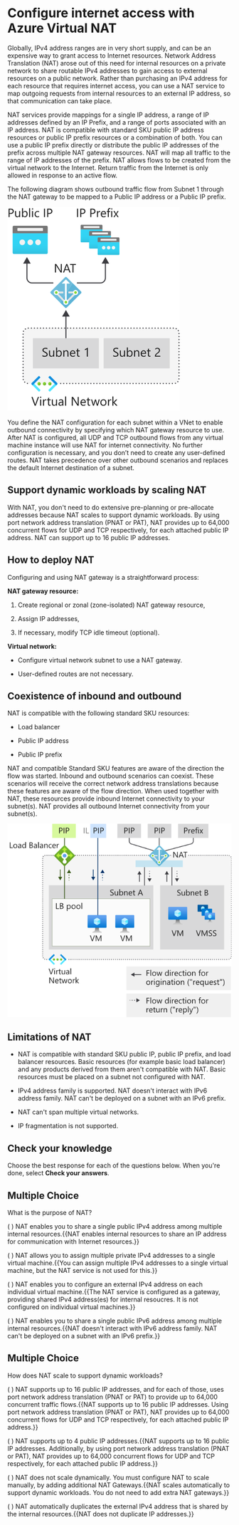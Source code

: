 # Configure internet access with Azure Virtual NAT

 

Globally, IPv4 address ranges are in very short supply, and can be an expensive way to grant access to Internet resources. Network Address Translation (NAT) arose out of this need for internal resources on a private network to share routable IPv4 addresses to gain access to external resources on a public network. Rather than purchasing an IPv4 address for each resource that requires internet access, you can use a NAT service to map outgoing requests from internal resources to an external IP address, so that communication can take place. 

NAT services provide mappings for a single IP address, a range of IP addresses defined by an IP Prefix, and a range of ports associated with an IP address. NAT is compatible with standard SKU public IP address resources or public IP prefix resources or a combination of both. You can use a public IP prefix directly or distribute the public IP addresses of the prefix across multiple NAT gateway resources. NAT will map all traffic to the range of IP addresses of the prefix. NAT allows flows to be created from the virtual network to the Internet. Return traffic from the Internet is only allowed in response to an active flow.

The following diagram shows outbound traffic flow from Subnet 1 through the NAT gateway to be mapped to a Public IP address or a Public IP prefix.

![NAT service provides internet connectivity for internal resources.](../media/nat-flow-map.png)

You define the NAT configuration for each subnet within a VNet to enable outbound connectivity by specifying which NAT gateway resource to use. After NAT is configured, all UDP and TCP outbound flows from any virtual machine instance will use NAT for internet connectivity. No further configuration is necessary, and you don’t need to create any user-defined routes. NAT takes precedence over other outbound scenarios and replaces the default Internet destination of a subnet.

## Support dynamic workloads by scaling NAT

With NAT, you don't need to do extensive pre-planning or pre-allocate addresses because NAT scales to support dynamic workloads. By using port network address translation (PNAT or PAT), NAT provides up to 64,000 concurrent flows for UDP and TCP respectively, for each attached public IP address. NAT can support up to 16 public IP addresses.

## How to deploy NAT

Configuring and using NAT gateway is a straightforward process:

**NAT gateway resource:**

1. Create regional or zonal (zone-isolated) NAT gateway resource,

2. Assign IP addresses,

3. If necessary, modify TCP idle timeout (optional). 

**Virtual network:**

- Configure virtual network subnet to use a NAT gateway.

- User-defined routes are not necessary.

## Coexistence of inbound and outbound

NAT is compatible with the following standard SKU resources:

- Load balancer

- Public IP address

- Public IP prefix

NAT and compatible Standard SKU features are aware of the direction the flow was started. Inbound and outbound scenarios can coexist. These scenarios will receive the correct network address translations because these features are aware of the flow direction. When used together with NAT, these resources provide inbound Internet connectivity to your subnet(s). NAT provides all outbound Internet connectivity from your subnet(s).

 

![Virtual Network NAT flow direction](../media/nat-flow-direction-inbound-and-outbound.png)

 

## Limitations of NAT

- NAT is compatible with standard SKU public IP, public IP prefix, and load balancer resources. Basic resources (for example basic load balancer) and any products derived from them aren't compatible with NAT. Basic resources must be placed on a subnet not configured with NAT.

- IPv4 address family is supported. NAT doesn't interact with IPv6 address family. NAT can't be deployed on a subnet with an IPv6 prefix.

- NAT can't span multiple virtual networks.

- IP fragmentation is not supported.

## Check your knowledge 

Choose the best response for each of the questions below. When you're done, select **Check your answers**.

## Multiple Choice 

What is the purpose of NAT?

( ) NAT enables you to share a single public IPv4 address among multiple internal resources.{{NAT enables internal resources to share an IP address for communication with Internet resources.}} 

( ) NAT allows you to assign multiple private IPv4 addresses to a single virtual machine.{{You can assign multiple IPv4 addresses to a single virtual machine, but the NAT service is not used for this.}} 

( )  NAT enables you to configure an external IPv4 address on each individual virtual machine.{{The NAT service is configured as a gateway, providing shared IPv4 address(es) for internal resoucres. It is not configured on individual virtual machines.}}

( )  NAT enables you to share a single public IPv6 address among multiple internal resources.{{NAT doesn't interact with IPv6 address family. NAT can't be deployed on a subnet with an IPv6 prefix.}}



## Multiple Choice 

How does NAT scale to support dynamic workloads?

( ) NAT supports up to 16 public IP addresses, and for each of those, uses port network address translation (PNAT or PAT) to provide up to 64,000 concurrent traffic flows.{{NAT supports up to 16 public IP addresses. Using port network address translation (PNAT or PAT), NAT provides up to 64,000 concurrent flows for UDP and TCP respectively, for each attached public IP address.}} 

( ) NAT supports up to 4 public IP addresses.{{NAT supports up to 16 public IP addresses. Additionally, by using port network address translation (PNAT or PAT), NAT provides up to 64,000 concurrent flows for UDP and TCP respectively, for each attached public IP address.}} 

( )  NAT does not scale dynamically. You must configure NAT to scale manually, by adding additional NAT Gateways.{{NAT scales automatically to support dynamic workloads. You do not need to add extra NAT gateways.}}

( )  NAT automatically duplicates the external IPv4 address that is shared by the internal resources.{{NAT does not duplicate IP addresses.}}



